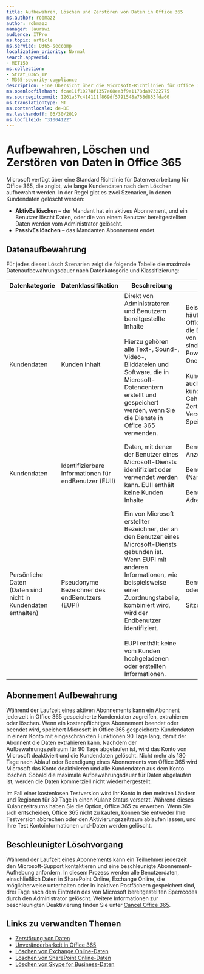 ```yaml
---
title: Aufbewahren, Löschen und Zerstören von Daten in Office 365
ms.author: robmazz
author: robmazz
manager: laurawi
audience: ITPro
ms.topic: article
ms.service: O365-seccomp
localization_priority: Normal
search.appverid:
- MET150
ms.collection:
- Strat_O365_IP
- M365-security-compliance
description: Eine Übersicht über die Microsoft-Richtlinien für Office 365 zur Aufbewahrung, Löschung und Vernichtung von Daten.
ms.openlocfilehash: fcae11f10278f1357a68ea3f9a1178da97322775
ms.sourcegitcommit: 1261a37c414111f869df5791548a768d853fda60
ms.translationtype: MT
ms.contentlocale: de-DE
ms.lasthandoff: 03/30/2019
ms.locfileid: "31004122"
---
```

# <a name="data-retention-deletion-and-destruction-in-office-365"></a>Aufbewahren, Löschen und Zerstören von Daten in Office 365

Microsoft verfügt über eine Standard Richtlinie für Datenverarbeitung für Office 365, die angibt, wie lange Kundendaten nach dem Löschen aufbewahrt werden. In der Regel gibt es zwei Szenarien, in denen Kundendaten gelöscht werden:

- **AktivEs löschen** – der Mandant hat ein aktives Abonnement, und ein Benutzer löscht Daten, oder die von einem Benutzer bereitgestellten Daten werden vom Administrator gelöscht.
- **PassivEs löschen** – das Mandanten Abonnement endet.

## <a name="data-retention"></a>Datenaufbewahrung

Für jedes dieser Lösch Szenarien zeigt die folgende Tabelle die maximale Datenaufbewahrungsdauer nach Datenkategorie und Klassifizierung:

| Datenkategorie | Datenklassifikation | Beschreibung | Beispiele | AufbewahrungsZeitraum |
|-----------------|-----------------|-----------------|----------------------------------|-------------------------------|
| Kundendaten | Kunden Inhalt| Direkt von Administratoren und Benutzern bereitgestellte Inhalte <br><br> Hierzu gehören alle Text-, Sound-, Video-, Bilddateien und Software, die in Microsoft-Datencentern erstellt und gespeichert werden, wenn Sie die Dienste in Office 365 verwenden. | Beispiele für die am häufigsten verwendeten Office 365-Anwendungen, die Benutzern das Erstellen von Daten ermöglichen, sind Word, Excel, PowerPoint, Outlook und OneNote. <br><br> Kunden Inhalte enthalten auch kundeneigene/gelieferte Geheimnisse (Kennwörter, Zertifikate, Verschlüsselungsschlüssel, Speicherschlüssel) | **AktivEs Lösch Szenario:** höchstens 30 Tage <br><br> **PassivEs Lösch Szenario:** höchstens 180 Tage |
| Kundendaten | Identifizierbare Informationen für endBenutzer (EUII) | Daten, mit denen der Benutzer eines Microsoft-Diensts identifiziert oder verwendet werden kann. EUII enthält keine Kunden Inhalte | Benutzername oder Anzeigename <br><br> Benutzerprinzipalname (Name @ Domäne) <br><br>  Benutzerspezifische IP-Adressen | **AktivEs Lösch Szenario:** höchstens 180 Tage (nur eine mandantenadministrator-Aktion) <br><br> **PassivEs Lösch Szenario:** höchstens 180 Tage |
| Persönliche Daten <br> (Daten sind nicht in Kundendaten enthalten) | Pseudonyme Bezeichner des endBenutzers (EUPI) | Ein von Microsoft erstellter Bezeichner, der an den Benutzer eines Microsoft-Diensts gebunden ist. Wenn EUPI mit anderen Informationen, wie beispielsweise einer Zuordnungstabelle, kombiniert wird, wird der Endbenutzer identifiziert. <br><br> EUPI enthält keine vom Kunden hochgeladenen oder erstellten Informationen. | Benutzer-GUIDs, PUIDs oder SIDs <br><br> Sitzungs-IDs | **AktivEs Lösch Szenario:** höchstens 30 Tage <br><br> **PassivEs Lösch Szenario:** höchstens 180 Tage |

## <a name="subscription-retention"></a>Abonnement Aufbewahrung

Während der Laufzeit eines aktiven Abonnements kann ein Abonnent jederzeit in Office 365 gespeicherte Kundendaten zugreifen, extrahieren oder löschen. Wenn ein kostenpflichtiges Abonnement beendet oder beendet wird, speichert Microsoft in Office 365 gespeicherte Kundendaten in einem Konto mit eingeschränkten Funktionen 90 Tage lang, damit der Abonnent die Daten extrahieren kann. Nachdem der Aufbewahrungszeitraum für 90 Tage abgelaufen ist, wird das Konto von Microsoft deaktiviert und die Kundendaten gelöscht. Nicht mehr als 180 Tage nach Ablauf oder Beendigung eines Abonnements von Office 365 wird Microsoft das Konto deaktivieren und alle Kundendaten aus dem Konto löschen. Sobald die maximale Aufbewahrungsdauer für Daten abgelaufen ist, werden die Daten kommerziell nicht wiederhergestellt.

Im Fall einer kostenlosen Testversion wird Ihr Konto in den meisten Ländern und Regionen für 30 Tage in einen Kulanz Status versetzt. Während dieses Kulanzzeitraums haben Sie die Option, Office 365 zu erwerben. Wenn Sie sich entscheiden, Office 365 nicht zu kaufen, können Sie entweder Ihre Testversion abbrechen oder den Aktivierungszeitraum ablaufen lassen, und Ihre Test Kontoinformationen und-Daten werden gelöscht.

## <a name="expedited-deletion"></a>Beschleunigter Löschvorgang
Während der Laufzeit eines Abonnements kann ein Teilnehmer jederzeit den Microsoft-Support kontaktieren und eine beschleunigte Abonnement-Aufhebung anfordern. In diesem Prozess werden alle Benutzerdaten, einschließlich Daten in SharePoint Online, Exchange Online, die möglicherweise unterhalten oder in inaktiven Postfächern gespeichert sind, drei Tage nach dem Eintreten des von Microsoft bereitgestellten Sperrcodes durch den Administrator gelöscht. Weitere Informationen zur beschleunigten Deaktivierung finden Sie unter [Cancel Office 365](https://support.office.com/article/Cancel-Office-365-for-business-b1bc0bef-4608-4601-813a-cdd9f746709a).

## <a name="related-links"></a>Links zu verwandten Themen
- [Zerstörung von Daten](office-365-data-destruction.md)
- [Unveränderbarkeit in Office 365](office-365-data-immutability.md)
- [Löschen von Exchange Online-Daten](office-365-exchange-online-data-deletion.md)
- [Löschen von SharePoint Online-Daten](office-365-sharepoint-online-data-deletion.md)
- [Löschen von Skype for Business-Daten](office-365-skype-data-deletion.md)